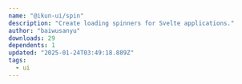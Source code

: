 ```yaml
---
name: "@ikun-ui/spin"
description: "Create loading spinners for Svelte applications."
author: "baiwusanyu"
downloads: 29
dependents: 1
updated: "2025-01-24T03:49:18.889Z"
tags: 
  - ui
---
```

